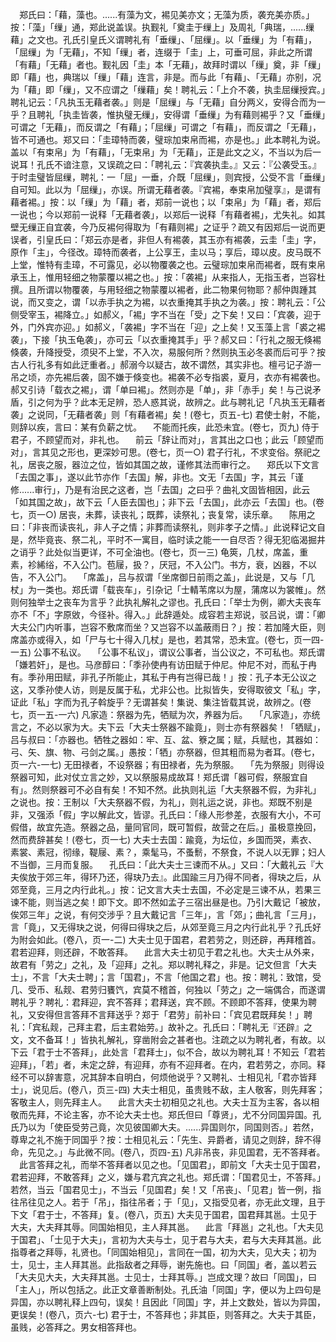 <!-- { "loadSidebar": true } -->
　郑氏曰：「藉，藻也。......有藻为文，裼见美亦文；无藻为质，袭充美亦质。」按：「藻」「缫」通，郑此说盖误。执觐礼「奠圭于缫上」及周礼「典瑞，......缫藉」之文也。孔氏引皇氏义谓聘礼有「垂缫」、「屈缫」。以「垂缫」为「有藉」，「屈缫」为「无藉」，不知「缫」者，连缀于「圭」上，可垂可屈，非此之所谓「有藉」「无藉」者也。觐礼因「圭」本「无藉」，故拜时谓以「缫」奠，非「缫」即「藉」也，典瑞以「缫」「藉」连言，非是。而与此「有藉」、「无藉」亦别，况为「藉」即「缫」，又不应谓之「缫藉」矣！聘礼云：「上介不袭，执圭屈缫授宾。」聘礼记云：「凡执玉无藉者袭。」则是「屈缫」与「无藉」自分两义，安得合而为一乎？且聘礼「执圭皆袭，惟执璧无缫」，安得谓「垂缫」为有藉则裼乎？又「垂缫」可谓之「无藉」，而反谓之「有藉」；「屈缫」可谓之「有藉」，而反谓之「无藉」，皆不可通也。郑又曰：「圭璋特而袭，璧琮加束帛而裼，亦是也。」此本聘礼为说。盖以「有束帛」为「有藉」，「无束帛」为「无藉」，正是此文之义，不当以为后一说耳！孔氏不谙注意，又误疏之曰：「聘礼云：『宾袭执圭。』又云：『公袭受玉。』于时圭璧皆屈缫，聘礼：一「屈」一垂，介既「屈缫」，则宾授，公受不言「垂缫」自可知。此以为「屈缫」，亦误。所谓无藉者袭。『宾裼，奉束帛加璧享』，是谓有藉者裼。」按：以「缫」为「藉」者，郑前一说也；以「束帛」为「藉」者，郑后一说也；今以郑前一说释「无藉者袭」，以郑后一说释「有藉者裼」，尤失礼。如其壁无缫正自宜袭，今乃反裼何得取为「有藉则裼」之证乎？疏又有因郑后一说而更误者，引皇氏曰：「郑云亦是者，非但人有裼袭，其玉亦有裼袭，云圭「圭」字，原作「主」，今径改。璋特而袭者，上公享王，圭以马；享后，璋以皮。皮马既不上堂，惟特有圭璋，不可露见，必以物覆袭之也。云璧琮加束帛而裼者，既有束帛承玉上，惟用轻细之物蒙覆以裼之也。」按：「袭裼」从来指人，无指玉者，岂容杜撰。且所谓以物覆袭，与用轻细之物蒙覆以裼者，此二物果何物耶？郝仲舆踵其说，而又变之，谓「以赤手执之为裼，以衣重掩其手执之为袭。」按：聘礼云：「公侧受宰玉，裼降立。」如郝义，「裼」字不当在「受」之下矣！又曰：「宾袭，迎于外，门外宾亦迎。」如郝义，「袭裼」字不当在「迎」之上矣！又玉藻上言「裘之裼袭」，下接「执玉龟袭」，亦可云「以衣重掩其手」乎？郝又曰：「行礼之服无倏裼倏袭，升降授受，须臾不上堂，不入次，易服何所？然则执玉必冬裘而后可乎？按古人行礼多有如此迂重者。」郝溺今以疑古，故不谓然，其实非也。檀弓记子游一吊之顷，亦先裼后袭，固不嫌于倏变也。裼袭不必专指裘，夏月，衣亦有裼袭也。郝又引诗「载衣之裼」，谓「单曰裼」。然则亦是「单」，非「赤手」矣！与己说矛盾，引之何为乎？此本无足辨，恐人惑其说，故辨之。此与聘礼记「凡执玉无藉者袭」之说同，「无藉者袭」则「有藉者裼」矣！(卷七，页五-七)
君使士射，不能，则辞以疾，言曰：某有负薪之忧。
　不能而托疾，此恐未宜。(卷七，页九)
侍于君子，不顾望而对，非礼也。
　前云「辞让而对」，言其出之口也；此云「顾望而对」，言其见之形也，更深妙可思。(卷七，页一○)
君子行礼，不求变俗。祭祀之礼，居丧之服，器泣之位，皆如其国之故，谨修其法而审行之。
　郑氏以下文言「去国之事」，遂以此节亦作「去国」解，非也。文无「去国」字，其云「谨修......审行」，乃是有治民之这者，岂「去国」之曰乎？曲礼文固皆相因，此云「如其国之故」，故下云「人臣去国也」；非下云「去国」，此亦云「去国」也。(卷七，页一○)
居丧，未葬，读丧礼；既葬，读祭礼；丧复常，读乐章。
　陈用之曰：「非丧而读丧礼，非人子之情；非葬而读祭礼，则非孝子之情。」此说释记文自是，然毕竟丧、祭二礼，平时不一寓目，临时读之能一一自尽否？得无犯临渴掘井之诮乎？此处似当更详，不可全油也。(卷七，页一三)
龟筴，几杖，席盖，重素，袗絺绤，不入公门。苞屦，扱？，厌冠，不入公门。书方，衰，凶器，不以告，不入公门。
　「席盖」，吕与叔谓「坐席御日前雨之盖」，此说是，又与「几杖」为一类也。郑氏谓「载丧车」，引杂记「士輤苇席以为屋，蒲席以为裳帷」。然则何独举士之丧车为言乎？此执礼解礼之谬也。孔氏曰：「举士为例，卿大夫丧车亦不「不」字原敓，今径补。得入。」此辞遁处。成容若主郑说，驳吕说，谓：「卿大夫公门内听事，岂容不敷席而坐？又岂容不以盖蔽雨日？」按：若加隆大臣，则席盖亦或得入，如「尸与七十得入几杖」是也，若其常，恐未宜。(卷七，页一四-一五)
公事不私议。
　「公事不私议」，谓议公事者，当公议之，不可私也。郑氏谓「嫌若奸」，是也。马彦醇曰：「季孙使冉有访田赋于仲尼。仲尼不对，而私于冉有。季孙用田赋，非孔子所能止，其私于冉有岂得已哉！」按：孔子本无公议之这，又季孙使人访，则是反属于私，尤非公也。比拟皆失，安得取彼文「私」字，证此「私」字而为孔子斡旋乎？无谓甚矣！集说、集注皆载其说，故辨之。(卷七，页一五-一六)
凡家造：祭器为先，牺赋为次，养器为后。
　「凡家造」，亦统言之，不必以家为大。夫下云「大夫士祭器不踰竟」，则士亦有祭器矣！「牺赋」，吕与叔曰：「亦器也。牺牲之器如：牢、互、盆、簝之属；赋，兵赋也，其器如：弓、矢、旗、物、弓剑之属。」愚按：「牺」亦祭器，但其粗而易为者耳。(卷七，页一六-一七)
无田禄者，不设祭器；有田禄者，先为祭服。
　「先为祭服」则得设祭器可知，此对仗立言之妙，又以祭服易成故耳！郑氏谓「器可假，祭服宜自有」。然则祭器可不必自有矣！不知不然。此执则礼运「大夫祭器不假，为非礼」之说也。按：王制以「大夫祭器不假，为礼」，则礼运之说，非也。郑既不别是非，又强添「假」字以解此文，皆谬。孔氏曰：「缘人形参差，衣服有大小，不可假借，故宜先造。祭器之品，量同官同，既可暂假，故营之在后。」虽极意挽回，然而费辞甚矣！(卷七，页一七)
大夫士去国：踰竟，为坛位，乡国而哭，素衣、素裳、素冠，彻缘，鞮屦、素？，乘髦马，不蚤鬋，不祭食，不说人以无罪；妇人不当御，三月而复服。
　孔氏曰：「此大夫士三谏而不从。」又曰：「大戴礼云『大夫俟放于郊三年，得环乃还，得玦乃去』。此国踰三月乃得不同者，得玦之后，从郊至竟，三月之内行此礼。」按：记文言大夫士去国，不必定是三谏不从，若果三谏不能，则当逃之矣！即下文。即不然如孟子三宿出昼是也。乃引大戴记「被放，俟郊三年」之说，有何交涉乎？且大戴记言「三年」，言「郊」；曲礼言「三月」，言「竟」，又无得玦之说，何得曰得玦之后，从郊至竟三月之内行此礼乎？孔氏好为附会如此。(卷八，页一-二)
大夫士见于国君，君若劳之，则还辟，再拜稽首。君若迎拜，则还辟，不敢答拜。
　此言大夫士初见于君之礼也。大夫士从外来，故君有「劳之」之礼，及「迎拜」之礼。郑以聘礼释之，非是。记文但言「大夫士」，不言「大夫士聘」；言「国君」，不言「他国之君」也。按：聘礼：致馆，受几、受币、私觌、君劳归饔饩，宾莫不稽首，何独以「劳之」之一端偶合，而遂谓聘礼乎？聘礼：君拜迎，宾不答拜；君拜送，宾不顾。不顾即不答拜，使果为聘礼，又安得但言答拜不言拜送乎？郑于「君劳」前补曰：「宾见君既拜矣！」聘礼：「宾私觌，己拜主君，后主君始劳。」故补之。孔氏曰：「聘礼无『还辟』之文，文不备耳！」皆执礼解礼，穿凿附会之甚者也。注疏之以为聘礼者，有故。以下云「君于士不答拜」，此处言「君拜士」，似不合，故以为聘礼耳！不知云「君若迎拜」，「若」者，未定之辞，有迎拜，亦有不迎拜者。在内，君若劳之，亦同。释经不可以辞害意，况其辞本自明白，何烦他说乎？又聘礼、士相见礼「君亦皆拜士」，说见后。(卷八，页三-四)
大夫士相见，虽贵贱不敌，主人敬客，则先拜客；客敬主人，则先拜主人。
　此言大夫士初相见之礼也。大夫士互为主客，各以相敬而先拜，不论主客，亦不论大夫士也。郑氏但曰「尊贤」，尤不分同国异国。孔氏乃以为「使臣受劳己竟，次见彼国卿大夫。......异国则尔，同国则否。」若然，尊卑之礼不施于同国乎？按：士相见礼云：「先生、异爵者，请见之则辞，辞不得命，先见之。」与此微不同。(卷八，页四-五)
凡非吊丧，非见国君，无不答拜者。
　此言答拜之礼，而举不答拜者以见之也。「见国君」，即前文「大夫士见于国君，君若迎拜，不敢答拜」之义，嫌与君亢宾之礼也。郑氏谓：「国君见士，不答拜。」若然，当云「国君见士」，不当云「见国君」矣！又「吊丧」、「见君」皆一例，指往吊往见之人。若于「吊」，指往吊者；于「见」，又指受见者，亦无此文理，且于下文「君于士，不答拜」复。(卷八，页五)
大夫见于国君，国君拜其邕。士见于大夫，大夫拜其辱。同国始相见，主人拜其邕。
　此言「拜邕」之礼也。「大夫见于国君」、「士见于大夫」，言初为大夫与士，见于君与大夫，君与大夫拜其邕。此指尊者之拜辱，礼贤也。「同国始相见」，言同在一国，初为大夫，见大夫；初为士，见士，主人拜其邕。此指敌者之拜辱，谢先施也。曰「同国」者，盖以若云「大夫见大夫，大夫拜其邕。士见士，士拜其辱。」岂成文理？故曰「同国」，曰「主人」，所以包括之。此正文章善断制处。孔氏油「同国」字，便以为上四句是异国，亦以聘礼释上四句，误矣！且因此「同国」字，并上文数处，皆以为异国，更误矣！(卷八，页六-七)
君于士，不答拜也；非其臣，则答拜之。大夫于其臣，虽贱，必答拜之。男女相答拜也。
